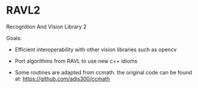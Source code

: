 RAVL2
=====

Recognition And Vision Library 2

Goals:

 - Efficient interoperability with other vision libraries such as opencv
 - Port algorithms from RAVL to use new c++ idioms


 - Some routines are adapted from ccmath. the original code can be found at: https://github.com/adis300/ccmath